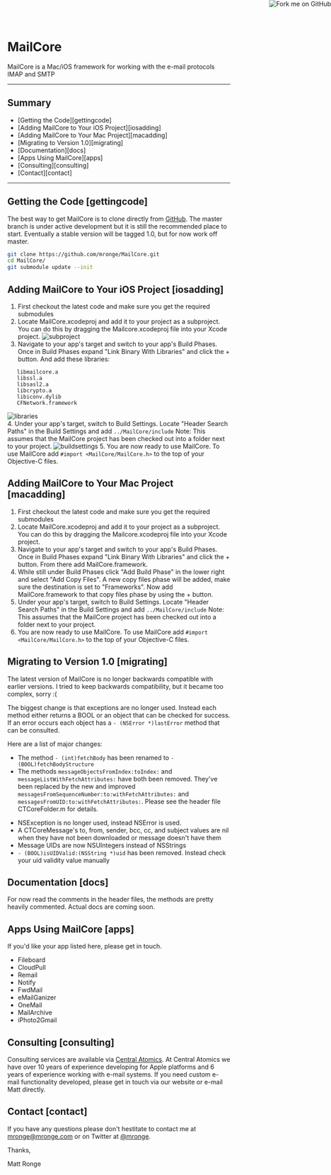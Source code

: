 <a href="https://github.com/mronge/MailCore"><img style="position: absolute; top: 0; right: 0; border: 0;" src="https://s3.amazonaws.com/github/ribbons/forkme_right_darkblue_121621.png" alt="Fork me on GitHub"></a>

# MailCore
MailCore is a Mac/iOS framework for working with the e-mail protocols IMAP and SMTP

***

## Summary

* [Getting the Code][gettingcode]
* [Adding MailCore to Your iOS Project][iosadding]
* [Adding MailCore to Your Mac Project][macadding]
* [Migrating to Version 1.0][migrating]
* [Documentation][docs]
* [Apps Using MailCore][apps]
* [Consulting][consulting]
* [Contact][contact]

***

## Getting the Code [gettingcode]

The best way to get MailCore is to clone directly from [GitHub](http://www.github.com/mronge/MailCore/). The master branch is under active development but it is still the recommended place to start. Eventually a stable version will be tagged 1.0, but for now work off master.

~~~~~bash
git clone https://github.com/mronge/MailCore.git
cd MailCore/
git submodule update --init
~~~~~

##  Adding MailCore to Your iOS Project [iosadding]

1. First checkout the latest code and make sure you get the required submodules
2. Locate MailCore.xcodeproj and add it to your project as a subproject. You can do this by dragging the Mailcore.xcodeproj file into your Xcode project.
![subproject](images/subproject.png)
3. Navigate to your app's target and switch to your app's Build Phases. Once in Build Phases expand "Link Binary With Libraries" and click the + button. And add these libraries:

~~~~~
   libmailcore.a
   libssl.a
   libsasl2.a
   libcrypto.a
   libiconv.dylib
   CFNetwork.framework
~~~~~ 
![libraries](images/libraries.png)   
4. Under your app's target, switch to Build Settings. Locate "Header Search Paths" in the Build Settings and add `../MailCore/include` Note: This assumes that the MailCore project has been checked out into a folder next to your project.
![buildsettings](images/buildsettings.png)
5. You are now ready to use MailCore. To use MailCore add `#import <MailCore/MailCore.h>` to the top of your Objective-C files.

##  Adding MailCore to Your Mac Project [macadding]

1. First checkout the latest code and make sure you get the required submodules
2. Locate MailCore.xcodeproj and add it to your project as a subproject. You can do this by dragging the Mailcore.xcodeproj file into your Xcode project.
3. Navigate to your app's target and switch to your app's Build Phases. Once in Build Phases expand "Link Binary With Libraries" and click the + button. From there add MailCore.framework.
4. While still under Build Phases click "Add Build Phase" in the lower right and select "Add Copy Files". A new copy files phase will be added, make sure the destination is set to "Frameworks". Now add MailCore.framework to that copy files phase by using the + button.
4. Under your app's target, switch to Build Settings. Locate "Header Search Paths" in the Build Settings and add `../MailCore/include` Note: This assumes that the MailCore project has been checked out into a folder next to your project.
5. You are now ready to use MailCore. To use MailCore add `#import <MailCore/MailCore.h>` to the top of your Objective-C files.

## Migrating to Version 1.0 [migrating]

The latest version of MailCore is no longer backwards compatible with earlier versions. I tried to keep backwards compatibility, but it became too complex, sorry :(

The biggest change is that exceptions are no longer used. Instead each method either returns a BOOL or an object that can be checked for success. If an error occurs each object has a `- (NSError *)lastError` method that can be consulted.

Here are a list of major changes:

* The method `- (int)fetchBody` has been renamed to `- (BOOL)fetchBodyStructure`
* The methods `messageObjectsFromIndex:toIndex:` and `messageListWithFetchAttributes:` have both been removed. They've been replaced by the new and improved `messagesFromSequenceNumber:to:withFetchAttributes:` and `messagesFromUID:to:withFetchAttributes:`. Please see the header file CTCoreFolder.m for details.
- NSException is no longer used, instead NSError is used.
- A CTCoreMessage's to, from, sender, bcc, cc, and subject values are nil when they have not been downloaded or message doesn't have them
- Message UIDs are now NSUIntegers instead of NSStrings
- `- (BOOL)isUIDValid:(NSString *)uid` has been removed. Instead check your uid validity value manually

## Documentation [docs]

For now read the comments in the header files, the methods are pretty heavily commented. Actual docs are coming soon.

## Apps Using MailCore [apps]

If you'd like your app listed here, please get in touch.

* Fileboard
* CloudPull
* Remail
* Notify
* FwdMail
* eMailGanizer
* OneMail
* MailArchive
* iPhoto2Gmail

## Consulting [consulting]

Consulting services are available via [Central Atomics](http://www.centralatomics.com). At Central Atomics we have over 10 years of experience developing for Apple platforms and 6 years of experience working with e-mail systems. If you need custom e-mail functionality developed, please get in touch via our website or e-mail Matt directly.

## Contact [contact]

If you have any questions please don't hestitate to contact me at <mronge@mronge.com> or on Twitter at [@mronge](http:www.twitter.com/mronge).

Thanks,

Matt Ronge
